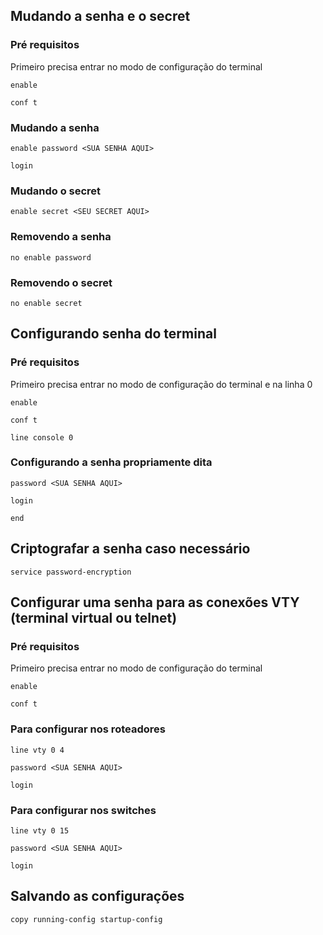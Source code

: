 ## Mudando a senha e o secret

### Pré requisitos

Primeiro precisa entrar no modo de configuração do terminal

```
enable

conf t
```

### Mudando a senha

```
enable password <SUA SENHA AQUI>

login
```

### Mudando o secret

```
enable secret <SEU SECRET AQUI>
```

### Removendo a senha

```
no enable password
```

### Removendo o secret

```
no enable secret
```

## Configurando senha do terminal

### Pré requisitos

Primeiro precisa entrar no modo de configuração do terminal e na linha 0

```
enable

conf t

line console 0
```

### Configurando a senha propriamente dita

```
password <SUA SENHA AQUI>

login

end
```

## Criptografar a senha caso necessário

```
service password-encryption
```

## Configurar uma senha para as conexões VTY (terminal virtual ou telnet)

### Pré requisitos

Primeiro precisa entrar no modo de configuração do terminal

```
enable

conf t
```

### Para configurar nos roteadores

```
line vty 0 4

password <SUA SENHA AQUI>

login
```

### Para configurar nos switches

```
line vty 0 15

password <SUA SENHA AQUI>

login
```

## Salvando as configurações

```
copy running-config startup-config
```